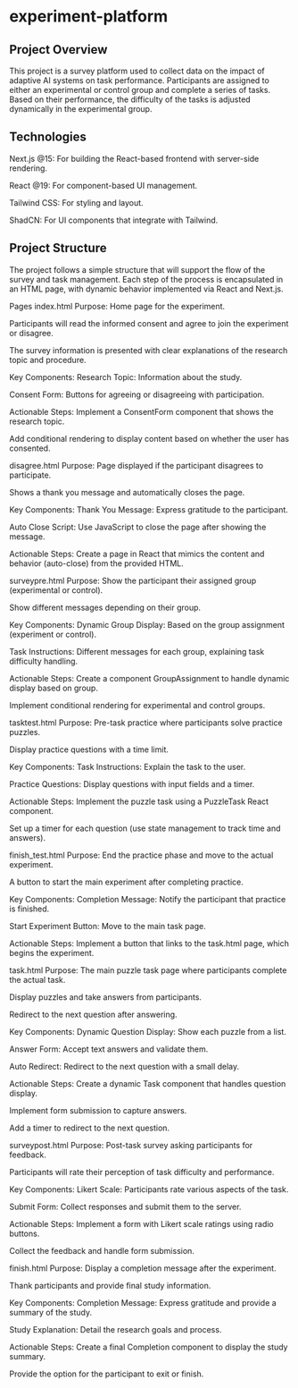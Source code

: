 # experiment-platform

## Project Overview
This project is a survey platform used to collect data on the impact of adaptive AI systems on task performance. Participants are assigned to either an experimental or control group and complete a series of tasks. Based on their performance, the difficulty of the tasks is adjusted dynamically in the experimental group.

## Technologies

Next.js @15: For building the React-based frontend with server-side rendering.

React @19: For component-based UI management.

Tailwind CSS: For styling and layout.

ShadCN: For UI components that integrate with Tailwind.

## Project Structure
The project follows a simple structure that will support the flow of the survey and task management. Each step of the process is encapsulated in an HTML page, with dynamic behavior implemented via React and Next.js.

Pages
index.html
Purpose: Home page for the experiment.

Participants will read the informed consent and agree to join the experiment or disagree.

The survey information is presented with clear explanations of the research topic and procedure.

Key Components:
Research Topic: Information about the study.

Consent Form: Buttons for agreeing or disagreeing with participation.

Actionable Steps:
Implement a ConsentForm component that shows the research topic.

Add conditional rendering to display content based on whether the user has consented.

disagree.html
Purpose: Page displayed if the participant disagrees to participate.

Shows a thank you message and automatically closes the page.

Key Components:
Thank You Message: Express gratitude to the participant.

Auto Close Script: Use JavaScript to close the page after showing the message.

Actionable Steps:
Create a page in React that mimics the content and behavior (auto-close) from the provided HTML.

surveypre.html
Purpose: Show the participant their assigned group (experimental or control).

Show different messages depending on their group.

Key Components:
Dynamic Group Display: Based on the group assignment (experiment or control).

Task Instructions: Different messages for each group, explaining task difficulty handling.

Actionable Steps:
Create a component GroupAssignment to handle dynamic display based on group.

Implement conditional rendering for experimental and control groups.

tasktest.html
Purpose: Pre-task practice where participants solve practice puzzles.

Display practice questions with a time limit.

Key Components:
Task Instructions: Explain the task to the user.

Practice Questions: Display questions with input fields and a timer.

Actionable Steps:
Implement the puzzle task using a PuzzleTask React component.

Set up a timer for each question (use state management to track time and answers).

finish_test.html
Purpose: End the practice phase and move to the actual experiment.

A button to start the main experiment after completing practice.

Key Components:
Completion Message: Notify the participant that practice is finished.

Start Experiment Button: Move to the main task page.

Actionable Steps:
Implement a button that links to the task.html page, which begins the experiment.

task.html
Purpose: The main puzzle task page where participants complete the actual task.

Display puzzles and take answers from participants.

Redirect to the next question after answering.

Key Components:
Dynamic Question Display: Show each puzzle from a list.

Answer Form: Accept text answers and validate them.

Auto Redirect: Redirect to the next question with a small delay.

Actionable Steps:
Create a dynamic Task component that handles question display.

Implement form submission to capture answers.

Add a timer to redirect to the next question.

surveypost.html
Purpose: Post-task survey asking participants for feedback.

Participants will rate their perception of task difficulty and performance.

Key Components:
Likert Scale: Participants rate various aspects of the task.

Submit Form: Collect responses and submit them to the server.

Actionable Steps:
Implement a form with Likert scale ratings using radio buttons.

Collect the feedback and handle form submission.

finish.html
Purpose: Display a completion message after the experiment.

Thank participants and provide final study information.

Key Components:
Completion Message: Express gratitude and provide a summary of the study.

Study Explanation: Detail the research goals and process.

Actionable Steps:
Create a final Completion component to display the study summary.

Provide the option for the participant to exit or finish.
